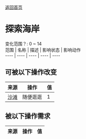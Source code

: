 [返回首页](index.md)  
# 探索海岸  
变化范围？: 0 ~ 14  
范围  |  名称  |  描述  |  影响状态  |  影响动作  
----  |  ----  |  ----  |  ----  |  ----  
## 可被以下操作改变  
来源  |  操作  |  值  
----  |  ----  |  ----  
[沙滩](Beach.md)  |  随便逛逛  |  1  
## 被以下操作需求  
来源  |  操作  |  值  
----  |  ----  |  ----  
